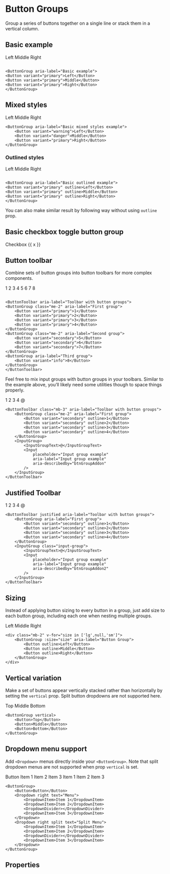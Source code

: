 # Button Groups

Group a series of buttons together on a single line or stack them in a vertical column.

## Basic example

<div class="bootstrap">
<WButtonGroup aria-label="Basic example">
    <WButton variant="primary">Left</WButton>
    <WButton variant="primary">Middle</WButton>
    <WButton variant="primary">Right</WButton>
</WButtonGroup>
</div>

```vue

<ButtonGroup aria-label="Basic example">
<Button variant="primary">Left</Button>
<Button variant="primary">Middle</Button>
<Button variant="primary">Right</Button>
</ButtonGroup>
```

## Mixed styles

<div class="bootstrap">
<WButtonGroup aria-label="Basic mixed styles example">
    <WButton variant="warning">Left</WButton>
    <WButton variant="danger">Middle</WButton>
    <WButton variant="primary">Right</WButton>
</WButtonGroup>
</div>

```vue
<ButtonGroup aria-label="Basic mixed styles example">
    <Button variant="warning">Left</Button>
    <Button variant="danger">Middle</Button>
    <Button variant="primary">Right</Button>
</ButtonGroup>
```

### Outlined styles

<div class="bootstrap">
<WButtonGroup aria-label="Basic outlined example">
    <WButton variant="primary" outline>Left</WButton>
    <WButton variant="primary" outline>Middle</WButton>
    <WButton variant="primary" outline>Right</WButton>
</WButtonGroup>
</div>

```vue

<ButtonGroup aria-label="Basic outlined example">
<Button variant="primary" outline>Left</Button>
<Button variant="primary" outline>Middle</Button>
<Button variant="primary" outline>Right</Button>
</ButtonGroup>
```

You can also make similar result by following way without using `outline` prop.

## Basic checkbox toggle button group

<div class="bootstrap">
<WButtonGroup aria-label="Basic checkbox toggle button group">
    <WCheckbox button v-for="x in 5">Checkbox {{ x }}</WCheckbox> 
</WButtonGroup>
</div>

## Button toolbar

Combine sets of button groups into button toolbars for more complex components.

<div class="bootstrap">
<WButtonToolbar aria-label="Toolbar with button groups">
    <WButtonGroup class="me-2" aria-label="First group">
        <WButton variant="primary">1</WButton>
        <WButton variant="primary">2</WButton>
        <WButton variant="primary">3</WButton>
        <WButton variant="primary">4</WButton>
    </WButtonGroup>
    <WButtonGroup class="me-2" aria-label="Second group">
        <WButton variant="secondary">5</WButton>
        <WButton variant="secondary">6</WButton>
        <WButton variant="secondary">7</WButton>
    </WButtonGroup>
    <WButtonGroup aria-label="Third group">
        <WButton variant="info">8</WButton>
    </WButtonGroup>
</WButtonToolbar>
</div>

```vue

<ButtonToolbar aria-label="Toolbar with button groups">
<ButtonGroup class="me-2" aria-label="First group">
    <Button variant="primary">1</Button>
    <Button variant="primary">2</Button>
    <Button variant="primary">3</Button>
    <Button variant="primary">4</Button>
</ButtonGroup>
<ButtonGroup class="me-2" aria-label="Second group">
    <Button variant="secondary">5</Button>
    <Button variant="secondary">6</Button>
    <Button variant="secondary">7</Button>
</ButtonGroup>
<ButtonGroup aria-label="Third group">
    <Button variant="info">8</Button>
</ButtonGroup>
</ButtonToolbar>
```

Feel free to mix input groups with button groups in your toolbars. Similar to the example above, you’ll likely need some
utilities though to space things properly.
<div class="bootstrap">
<WButtonToolbar class="mb-3" aria-label="Toolbar with button groups">
    <WButtonGroup class="me-2" aria-label="First group">
        <WButton variant="secondary" outline>1</WButton>
        <WButton variant="secondary" outline>2</WButton>
        <WButton variant="secondary" outline>3</WButton>
        <WButton variant="secondary" outline>4</WButton>
    </WButtonGroup>
    <WInputGroup>
        <WInputGroupText>@</WInputGroupText>
        <WInput
            placeholder="Input group example"
            aria-label="Input group example"
            aria-describedby="btnGroupAddon"
        />
    </WInputGroup>
</WButtonToolbar>
</div>

```vue
<ButtonToolbar class="mb-3" aria-label="Toolbar with button groups">
    <ButtonGroup class="me-2" aria-label="First group">
        <Button variant="secondary" outline>1</Button>
        <Button variant="secondary" outline>2</Button>
        <Button variant="secondary" outline>3</Button>
        <Button variant="secondary" outline>4</Button>
    </ButtonGroup>
    <InputGroup>
        <InputGroupText>@</InputGroupText>
        <Input
            placeholder="Input group example"
            aria-label="Input group example"
            aria-describedby="btnGroupAddon"
        />
    </InputGroup>
</ButtonToolbar>
```

## Justified Toolbar

<div class="bootstrap">
<WButtonToolbar justified aria-label="Toolbar with button groups">
    <WButtonGroup aria-label="First group">
        <WButton variant="secondary" outline>1</WButton>
        <WButton variant="secondary" outline>2</WButton>
        <WButton variant="secondary" outline>3</WButton>
        <WButton variant="secondary" outline>4</WButton>
    </WButtonGroup>
    <WInputGroup class="input-group">
        <WInputGroupText>@</WInputGroupText>
        <WInput
            placeholder="Input group example"
            aria-label="Input group example"
            aria-describedby="btnGroupAddon2"
        />
    </WInputGroup>
</WButtonToolbar>
</div>

```vue
<ButtonToolbar justified aria-label="Toolbar with button groups">
    <ButtonGroup aria-label="First group">
        <Button variant="secondary" outline>1</Button>
        <Button variant="secondary" outline>2</Button>
        <Button variant="secondary" outline>3</Button>
        <Button variant="secondary" outline>4</Button>
    </ButtonGroup>
    <InputGroup class="input-group">
        <InputGroupText>@</InputGroupText>
        <Input
            placeholder="Input group example"
            aria-label="Input group example"
            aria-describedby="btnGroupAddon2"
        />
    </InputGroup>
</ButtonToolbar>
```

##  Sizing

Instead of applying button sizing to every button in a group, just add size to each button group,
including each one when nesting multiple groups.

<div class="bootstrap">
<div class="mb-2" v-for="size in ['lg',null,'sm']">
    <WButtonGroup :size="size" aria-label="Button Group">
        <WButton outline>Left</WButton>
        <WButton outline>Middle</WButton>
        <WButton outline>Right</WButton>
    </WButtonGroup>
</div>
</div>

```vue
<div class="mb-2" v-for="size in ['lg',null,'sm']">
    <ButtonGroup :size="size" aria-label="Button Group">
        <Button outline>Left</Button>
        <Button outline>Middle</Button>
        <Button outline>Right</Button>
    </ButtonGroup>
</div>
```

##  Vertical variation

Make a set of buttons appear vertically stacked rather than horizontally by setting the `vertical`
prop. Split button dropdowns are not supported here.

<div class="bootstrap">
<WButtonGroup vertical>
    <WButton>Top</WButton>
    <WButton>Middle</WButton>
    <WButton>Bottom</WButton>
</WButtonGroup>
</div>

```vue
<ButtonGroup vertical>
    <Button>Top</Button>
    <Button>Middle</Button>
    <Button>Bottom</Button>
</ButtonGroup>
```

##  Dropdown menu support

Add `<Dropdown>` menus directly inside your `<ButtonGroup>`. Note that split
dropdown menus are not supported when prop `vertical` is set.

<div class="bootstrap">
<WButtonGroup>
    <WButton>Button</WButton>
    <WDropdown right text="Menu">
        <WDropdownItem>Item 1</WDropdownItem>
        <WDropdownItem>Item 2</WDropdownItem>
        <WDropdownDivider></WDropdownDivider>
        <WDropdownItem>Item 3</WDropdownItem>
    </WDropdown>
    <WDropdown right split text="Split Menu">
        <WDropdownItem>Item 1</WDropdownItem>
        <WDropdownItem>Item 2</WDropdownItem>
        <WDropdownDivider></WDropdownDivider>
        <WDropdownItem>Item 3</WDropdownItem>
    </WDropdown>
</WButtonGroup>
</div>

```vue
<ButtonGroup>
    <Button>Button</Button>
    <Dropdown right text="Menu">
        <DropdownItem>Item 1</DropdownItem>
        <DropdownItem>Item 2</DropdownItem>
        <DropdownDivider></DropdownDivider>
        <DropdownItem>Item 3</DropdownItem>
    </Dropdown>
    <Dropdown right split text="Split Menu">
        <DropdownItem>Item 1</DropdownItem>
        <DropdownItem>Item 2</DropdownItem>
        <DropdownDivider></DropdownDivider>
        <DropdownItem>Item 3</DropdownItem>
    </Dropdown>
</ButtonGroup>
```

##  Properties

<WDataTable :items="componentReference" :fields="['property','type','default','description']"/>

<script>
export default {
    setup(props){
        return {
            componentReference: [
                {
                    property: 'aria-role',
                    type: 'String',
                    default: "'group'",
                    description: 'Sets the ARIA attribute `role` to a specific value',
                },
                {
                    property: 'size',
                    type: 'String',
                    default: '',
                    description: 'Set the size of the component\'s appearance. \'sm\', \'md\' (default), or \'lg\'',
                },
                {
                    property: 'tag',
                    type: 'String',
                    default: '\'div\'',
                    description: 'Specify the HTML tag to render instead of the default tag',
                },
                {
                    property: 'vertical',
                    type: 'Boolean',
                    default: 'false',
                    description: 'When set, rendered the button group in vertical mode',
                },
            ]
        }
    }
}
</script>